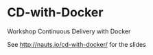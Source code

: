 # CD-with-Docker

Workshop Continuous Delivery with Docker

See http://nauts.io/cd-with-docker/ for the slides
